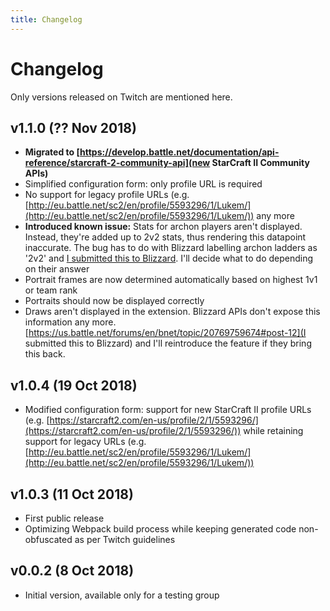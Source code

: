 ```yaml
---
title: Changelog
---
```


# Changelog

Only versions released on Twitch are mentioned here.

## v1.1.0 (?? Nov 2018)

* **Migrated to [https://develop.battle.net/documentation/api-reference/starcraft-2-community-api](new StarCraft II Community APIs)**
* Simplified configuration form: only profile URL is required
* No support for legacy profile URLs (e.g. [http://eu.battle.net/sc2/en/profile/5593296/1/Lukem/](http://eu.battle.net/sc2/en/profile/5593296/1/Lukem/)) any more
* **Introduced known issue:** Stats for archon players aren't displayed. Instead, they're added up to 2v2 stats, thus rendering this datapoint inaccurate. The bug has to do with Blizzard labelling archon ladders as '2v2' and [I submitted this to Blizzard](https://us.battle.net/forums/en/bnet/topic/20769759674#post-10). I'll decide what to do depending on their answer
* Portrait frames are now determined automatically based on highest 1v1 or team rank
* Portraits should now be displayed correctly
* Draws aren't displayed in the extension. Blizzard APIs don't expose this information any more. [https://us.battle.net/forums/en/bnet/topic/20769759674#post-12](I submitted this to Blizzard) and I'll reintroduce the feature if they bring this back.

## v1.0.4 (19 Oct 2018)

* Modified configuration form: support for new StarCraft II profile URLs (e.g. [https://starcraft2.com/en-us/profile/2/1/5593296/](https://starcraft2.com/en-us/profile/2/1/5593296/)) while retaining support for legacy URLs (e.g. [http://eu.battle.net/sc2/en/profile/5593296/1/Lukem/](http://eu.battle.net/sc2/en/profile/5593296/1/Lukem/))

## v1.0.3 (11 Oct 2018)

* First public release
* Optimizing Webpack build process while keeping generated code non-obfuscated as per Twitch guidelines

## v0.0.2 (8 Oct 2018)

* Initial version, available only for a testing group
